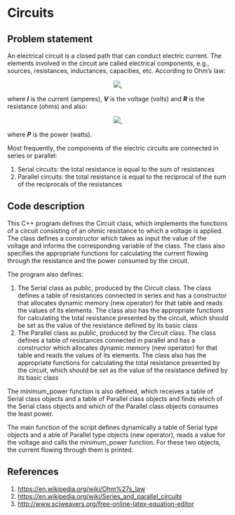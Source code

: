 # Circuits

## Problem statement
An electrical circuit is a closed path that can conduct electric current. The elements involved in the circuit are called electrical components, e.g., sources, resistances, inductances, capacities, etc. According to Ohm’s law:

<p align="center"> 
 <img src="http://www.sciweavers.org/download/Tex2Img_1591169680.jpg">,
</p>

where ***I*** is the current (amperes), ***V*** is the voltage (volts) and ***R*** is the resistance (ohms) and also:

<p align="center"> 
 <img src="http://www.sciweavers.org/download/Tex2Img_1591170237.jpg">, 
</p>

where ***P*** is the power (watts).

Most frequently, the components of the electric circuits are connected in series or parallel:
1. Serial circuits: the total resistance is equal to the sum of resistances
2. Parallel circuits: the total resistance is equal to the reciprocal of the sum of the reciprocals of the resistances

## Code description
This C++ program defines the Circuit class, which implements the functions of a circuit consisting of an ohmic resistance to which a voltage is applied. The class defines a constructor which takes as input the value of the voltage and informs the corresponding variable of the class. The class also specifies the appropriate functions for calculating the current flowing through the resistance and the power consumed by the circuit.

The program also defines:
1. The Serial class as public, produced by the Circuit class. The class defines a table of resistances connected in series and has a constructor that allocates dynamic memory (new operator) for that table and reads the values of its elements. The class also has the appropriate functions for calculating the total resistance presented by the circuit, which should be set as the value of the resistance defined by its basic class
2. The Parallel class as public, produced by the Circuit class. The class defines a table of resistances connected in parallel and has a constructor which allocates dynamic memory (new operator) for that table and reads the values of its elements. The class also has the appropriate functions for calculating the total resistance presented by the circuit, which should be set as the value of the resistance defined by its basic class

The minimum_power function is also defined, which receives a table of Serial class objects and a table of Parallel class objects and finds which of the Serial class objects and which of the Parallel class objects consumes the least power.

The main function of the script defines dynamically a table of Serial type objects and a able of Parallel type objects (new operator), reads a value for the voltage and calls the minimum_power function. For these two objects, the current flowing through them is printed.

## References
1. https://en.wikipedia.org/wiki/Ohm%27s_law
2. https://en.wikipedia.org/wiki/Series_and_parallel_circuits
3. http://www.sciweavers.org/free-online-latex-equation-editor

